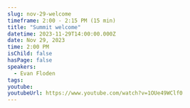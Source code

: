```yaml
---
slug: nov-29-welcome
timeframe: 2:00 - 2:15 PM (15 min)
title: "Summit welcome"
datetime: 2023-11-29T14:00:00.000Z
date: Nov 29, 2023
time: 2:00 PM
isChild: false
hasPage: false
speakers:
  - Evan Floden
tags:
youtube:
youtubeUrl: https://www.youtube.com/watch?v=1OUe49WClf0
---
```

